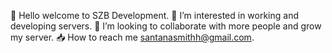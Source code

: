 👋 Hello welcome to SZB Development.
👀 I’m interested in working and developing servers.
💞️ I’m looking to collaborate with more people and grow my server.
📥 How to reach me santanasmithh@gmail.com.
